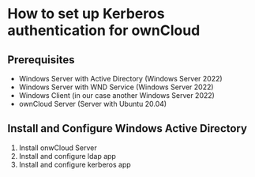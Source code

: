 # How to set up Kerberos authentication for ownCloud

## Prerequisites
* Windows Server with Active Directory (Windows Server 2022)
* Windows Server with WND Service (Windows Server 2022)
* Windows Client (in our case another Windows Server 2022)
* ownCloud Server (Server with Ubuntu 20.04)

## Install and Configure Windows Active Directory
1. Install onwCloud Server
2. Install and configure ldap app
3. Install and configure kerberos app


